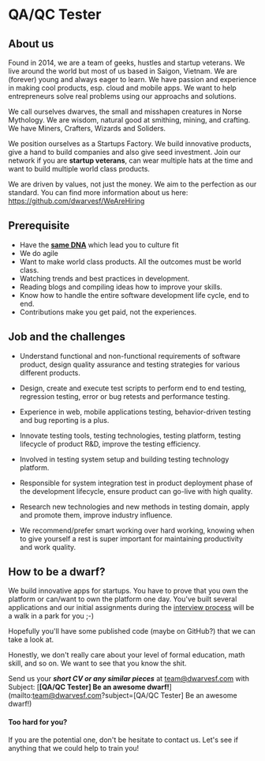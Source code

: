# QA/QC Tester

## About us

Found in 2014, we are a team of geeks, hustles and startup veterans. We live around the world but most of us based in Saigon, Vietnam. We are (forever) young and always eager to learn. We have passion and experience in making cool products, esp. cloud and mobile apps. We want to help entrepreneurs solve real problems using our approachs and solutions.

We call ourselves dwarves, the small and misshapen creatures in Norse Mythology. We are wisdom, natural good at smithing, mining, and crafting. We have Miners, Crafters, Wizards and Soliders.

We position ourselves as a Startups Factory. We build innovative products, give a hand to build companies and also give seed investment. Join our network if you are **startup veterans**, can wear multiple hats at the time and want to build multiple world class products.

We are driven by values, not just the money. We aim to the perfection as our standard. You can find more information about us here: https://github.com/dwarvesf/WeAreHiring

## Prerequisite

- Have the [**same DNA**](https://github.com/dwarvesf/WeAreHiring/blob/master/README.md#our-core-values) which lead you to culture fit
- We do agile
- Want to make world class products. All the outcomes must be world class.
- Watching trends and best practices in development.
- Reading blogs and compiling ideas how to improve your skills.
- Know how to handle the entire software development life cycle, end to end.
- Contributions make you get paid, not the experiences.

## Job and the challenges

- Understand functional and non-functional requirements of software product, design quality assurance and testing strategies for various different products.

- Design, create and execute test scripts to perform end to end testing, regression testing, error or bug retests and performance testing.

- Experience in web, mobile applications testing, behavior-driven testing and bug reporting is a plus.

- Innovate testing tools, testing technologies, testing platform, testing lifecycle of product R&D, improve the testing efficiency.

- Involved in testing system setup and building testing technology platform.

- Responsible for system integration test in product deployment phase of the development lifecycle, ensure product can go-live with high quality.

- Research new technologies and new methods in testing domain, apply and promote them, improve industry influence.

- We recommend/prefer smart working over hard working, knowing when to give yourself a rest is super important for maintaining productivity and work quality.

## How to be a dwarf?

We build innovative apps for startups. You have to prove that you own the platform or can/want to own the platform one day. You've built several applications and our initial assignments during the [interview process](https://github.com/dwarvesf/WeAreHiring#hiring-process) will be a walk in a park for you ;-)

Hopefully you'll have some published code (maybe on GitHub?) that we can take a look at.

Honestly, we don't really care about your level of formal education, math skill, and so on. We want to see that you know the shit.

Send us your _**short CV or any similar pieces**_ at team@dwarvesf.com with Subject: [**[QA/QC Tester] Be an awesome dwarf!**](mailto:team@dwarvesf.com?subject=[QA/QC Tester] Be an awesome dwarf!)

#### Too hard for you?
If you are the potential one, don't be hesitate to contact us. Let's see if anything that we could help to train you!

